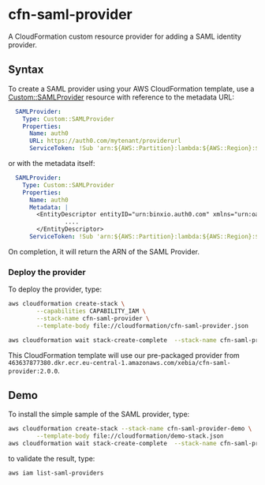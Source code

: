 # cfn-saml-provider
A CloudFormation custom resource provider for adding a SAML identity provider.  

## Syntax
To create a SAML provider using your AWS CloudFormation template, use a [Custom::SAMLProvider](docs/saml-provider.md) resource with reference
to the metadata URL:

```yaml
  SAMLProvider:
    Type: Custom::SAMLProvider
    Properties:
      Name: auth0
      URL: https://auth0.com/mytenant/providerurl
      ServiceToken: !Sub 'arn:${AWS::Partition}:lambda:${AWS::Region}:${AWS::AccountId}:function:cfn-saml-provider'
```
or with the metadata itself:

```yaml
  SAMLProvider:
    Type: Custom::SAMLProvider
    Properties:
      Name: auth0
      Metadata: |
        <EntityDescriptor entityID="urn:binxio.auth0.com" xmlns="urn:oasis:names:tc:SAML:2.0:metadata">
                ....
        </EntityDescriptor>
      ServiceToken: !Sub 'arn:${AWS::Partition}:lambda:${AWS::Region}:${AWS::AccountId}:function:cfn-saml-provider'
```

On completion, it will return the ARN of the SAML Provider.

### Deploy the provider
To deploy the provider, type:

```sh
aws cloudformation create-stack \
        --capabilities CAPABILITY_IAM \
        --stack-name cfn-saml-provider \
        --template-body file://cloudformation/cfn-saml-provider.json

aws cloudformation wait stack-create-complete  --stack-name cfn-saml-provider
```

This CloudFormation template will use our pre-packaged provider from `463637877380.dkr.ecr.eu-central-1.amazonaws.com/xebia/cfn-saml-provider:2.0.0`.

## Demo
To install the simple sample of the SAML provider, type:

```sh
aws cloudformation create-stack --stack-name cfn-saml-provider-demo \
        --template-body file://cloudformation/demo-stack.json
aws cloudformation wait stack-create-complete  --stack-name cfn-saml-provider-demo
```

to validate the result, type:

```sh
aws iam list-saml-providers
```


